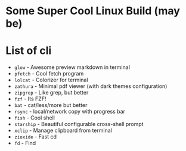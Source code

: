 # Some Super Cool Linux Build (may be)

# List of cli
* `glow` - Awesome preview markdown in terminal
* `pfetch` - Cool fetch program
* `lolcat` - Colorizer for terminal
* `zathura` - Minimal pdf viewer (with dark themes configuration)
* `zipgrep` - Like grep, but better
* `fzf` - Its FZF!
* `bat` - cat/less/more but better
* `rsync` - local/network copy with progress bar
* `fish` - Cool shell
* `starship` - Beautiful configurable cross-shell prompt
* `xclip` - Manage clipboard from terminal
* `zioxide` - Fast cd
* `fd` - Find
